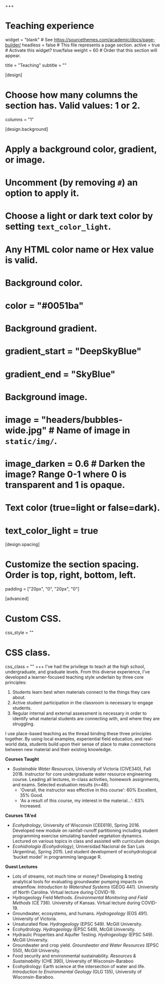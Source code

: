 +++
# Teaching experience

widget = "blank"  # See https://sourcethemes.com/academic/docs/page-builder/
headless = false # This file represents a page section.
active = true  # Activate this widget? true/false
weight = 60  # Order that this section will appear.

title = "Teaching"
subtitle = ""

[design]
  # Choose how many columns the section has. Valid values: 1 or 2.
  columns = "1"

[design.background]
  # Apply a background color, gradient, or image.
  #   Uncomment (by removing `#`) an option to apply it.
  #   Choose a light or dark text color by setting `text_color_light`.
  #   Any HTML color name or Hex value is valid.

  # Background color.
  # color = "#0051ba"
  
  # Background gradient.
  # gradient_start = "DeepSkyBlue"
  # gradient_end = "SkyBlue"
  
  # Background image.
  # image = "headers/bubbles-wide.jpg"  # Name of image in `static/img/`.
  # image_darken = 0.6  # Darken the image? Range 0-1 where 0 is transparent and 1 is opaque.

  # Text color (true=light or false=dark).
  # text_color_light = true

[design.spacing]
  # Customize the section spacing. Order is top, right, bottom, left.
  padding = ["20px", "0", "20px", "0"]

[advanced]
 # Custom CSS. 
 css_style = ""
 
 # CSS class.
 css_class = ""
+++
I've had the privilege to teach at the high school, undergraduate, and graduate levels. From this diverse experience, I've developed a learner-focused teaching style underlain by three core principles:
1. Students learn best when materials connect to the things they care about. 
2. Active student participation in the classroom is necessary to engage students.
3. Regular internal and external assessment is necessary in order to identify what material students are connecting with, and where they are struggling. 

I use place-based teaching as the thread binding these three principles together. By using local examples, experiential field education, and real-world data, students build upon their sense of place to make connections between new material and their existing knowledge.

**Courses Taught**
 - *Sustainable Water Resources*, University of Victoria (CIVE340), Fall 2018. Instructor for core undergraduate water resource engineering course. Leading all lectures, in-class activities, homework assignments, and exams. Selected evaluation results (n=48):
	- 'Overall, the instructor was effective in this course': 60% Excellent, 35% Good.
	- 'As a result of this course, my interest in the material...': 63% Increased.

**Courses TA'ed**
 - *Ecohydrology*, University of Wisconsin (CEE619), Spring 2016. Developed new module on rainfall-runoff partitioning including student programming exercise simulating banded vegetation dynamics. Lectured on various topics in class and assisted with curriculum design.
 - *Ecohidrologia (Ecohydrology)*, Universidad Nacional de San Luis (Argentina), Spring 2015. Led student development of ecohydrological ‘bucket model’ in programming language R.

**Guest Lectures**
 - Lots of streams, not much time or money? Developing & testing analytical tools for evaluating groundwater pumping impacts on streamflow. *Introduction to Watershed Systems* (GEOG 441). University of North Carolina. Virtual lecture during COVID-19.
 - Hydrogeology Field Methods. *Environmental Monitoring and Field Methods* (CE 736). University of Kansas. Virtual lecture during COVID-19.
 - Groundwater, ecosystems, and humans. *Hydrogeology* (EOS 491). University of Victoria.
 - Unsaturated flow. *Hydrogeology* (EPSC 549). McGill University.
 - Ecohydrology. *Hydrogeology* (EPSC 549), McGill University.
 - Hydraulic Properties and Aquifer Testing. *Hydrogeology* (EPSC 549). McGill University.
 - Groundwater and crop yield. *Groundwater and Water Resources* (EPSC 550), McGill University.
 - Food security and environmental sustainability. *Resources & Sustainability* (CHE 390), University of Wisconsin-Baraboo
 - Ecohydrology: Earth science at the intersection of water and life. *Introduction to Environmental Geology* (GLG 135), University of Wisconsin-Baraboo. 